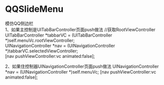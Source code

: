 # QQSlideMenu
模仿QQ侧边栏  
1、如果主控制是UITabBarController页面push做法
//获取RootViewController     
UITabBarController *tabbarVC = (UITabBarController *)self.menuVc.rootViewController;     
UINavigationController *nav = (UINavigationController *)tabbarVC.selectedViewController;     
[nav pushViewController:vc animated:false];


2、如果住控制器UINavigationController页面push做法
UINavigationController *nav = (UINavigationController *)self.menuVc;
[nav pushViewController:vc animated:false];
